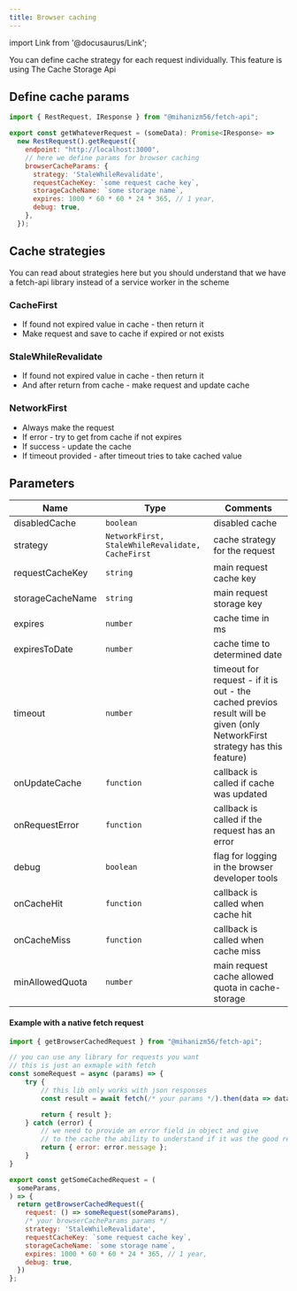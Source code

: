 ```yaml
---
title: Browser caching
---
```


import Link from '@docusaurus/Link';

You can define cache strategy for each request individually. This feature is using <Link to='https://developer.mozilla.org/en-US/docs/Web/API/CacheStorage'>The Cache Storage Api</Link>

## Define cache params

```javascript
import { RestRequest, IResponse } from "@mihanizm56/fetch-api";

export const getWhateverRequest = (someData): Promise<IResponse> =>
  new RestRequest().getRequest({
    endpoint: "http://localhost:3000",
    // here we define params for browser caching
    browserCacheParams: {
      strategy: 'StaleWhileRevalidate',
      requestCacheKey: `some request cache key`,
      storageCacheName: `some storage name`,
      expires: 1000 * 60 * 60 * 24 * 365, // 1 year,
      debug: true,
    },
  });
```

## Cache strategies 


You can read about strategies <Link to='https://developer.chrome.com/docs/workbox/reference/workbox-strategies'>here</Link> but you should understand that we have a fetch-api library instead of a service worker in the scheme

### <Link to='https://developer.chrome.com/docs/workbox/caching-strategies-overview/#cache-first-falling-back-to-network'>CacheFirst</Link>

- If found not expired value in cache - then return it
- Make request and save to cache if expired or not exists

### <Link to='https://developer.chrome.com/docs/workbox/caching-strategies-overview/#stale-while-revalidate'>StaleWhileRevalidate</Link>

- If found not expired value in cache  - then return it
- And after return from cache - make request and update cache

### <Link to='https://developer.chrome.com/docs/workbox/caching-strategies-overview/#network-first-falling-back-to-cache'>NetworkFirst</Link>

- Always make the request
- If error - try to get from cache if not expires 
- If success - update the cache
- If timeout provided - after timeout tries to take cached value

## Parameters 

| Name             | Type         | Comments                                   |
| ---------------- | ------------ | ------------------------------------------ |
| disabledCache            | `boolean`    | disabled cache           |
| strategy            | `NetworkFirst, StaleWhileRevalidate, CacheFirst`    | cache strategy for the request       |
| requestCacheKey        | `string`     | main request cache key |
| storageCacheName             | `string` | main request storage key                             |
| expires | `number`     | cache time in ms                   |
| expiresToDate | `number`     | cache time to determined date                    |
| timeout | `number`        | timeout for request - if it is out - the cached previos result will be given (only NetworkFirst strategy has this feature)         |
| onUpdateCache | `function`        | callback is called if cache was updated         |
| onRequestError | `function`        | callback is called if the request has an error      |
| debug             | `boolean`     | flag for logging in the browser developer tools  |
| onCacheHit             | `function`     | callback is called when cache hit         |
| onCacheMiss             | `function`     | callback is called when cache miss         |
| minAllowedQuota        | `number`     | main request cache allowed quota in cache-storage |

#### Example with a native fetch request

```javascript
import { getBrowserCachedRequest } from "@mihanizm56/fetch-api";

// you can use any library for requests you want
// this is just an exmaple with fetch
const someRequest = async (params) => {
    try {
        // this lib only works with json responses
        const result = await fetch(/* your params */).then(data => data.json());

        return { result };
    } catch (error) {
        // we need to provide an error field in object and give
        // to the cache the ability to understand if it was the good response or not
        return { error: error.message };
    }
}

export const getSomeCachedRequest = (
  someParams,
) => {
  return getBrowserCachedRequest({
    request: () => someRequest(someParams),
    /* your browserCacheParams params */
    strategy: 'StaleWhileRevalidate',
    requestCacheKey: `some request cache key`,
    storageCacheName: `some storage name`,
    expires: 1000 * 60 * 60 * 24 * 365, // 1 year,
    debug: true,
  })
};

```